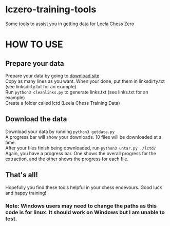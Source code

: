 # lczero-training-tools
Some tools to assist you in getting data for Leela Chess Zero

# HOW TO USE
## Prepare your data
Prepare your data by going to [download site](https://storage.lczero.org/files/training_data/test80/) \
Copy as many lines as you want. When your done, put them in linksdirty.txt (see linksdirty.txt for an example) \
Run `python3 cleanlinks.py` to generate links.txt (see links.txt for an example)\
Create a folder called lctd (Leela Chess Training Data)

## Download the data
Download your data by running `python3 getdata.py` \
A progress bar will show your downloads. 10 files will be downloaded at a time. \
After your files finish being downloaded, run `python3 untar.py ./lctd/` \
Again, you have a progress bar. One shows the overall progress for the extraction, and the other shows the progress for each file.

## That's all!
Hopefully you find these tools helpful in your chess endevours. Good luck and happy training!

### Note: Windows users may need to change the paths as this code is for linux. It should work on Windows but I am unable to test.
